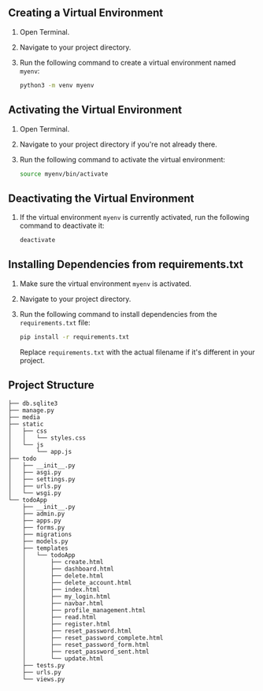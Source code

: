 ## Creating a Virtual Environment
1. Open Terminal.

2. Navigate to your project directory.

3. Run the following command to create a virtual environment named `myenv`:
    ```bash
    python3 -m venv myenv
    ```

## Activating the Virtual Environment
1. Open Terminal.

2. Navigate to your project directory if you're not already there.

3. Run the following command to activate the virtual environment:
    ```bash
    source myenv/bin/activate
    ```

## Deactivating the Virtual Environment
1. If the virtual environment `myenv` is currently activated, run the following command to deactivate it:
    ```bash
    deactivate
    ```

## Installing Dependencies from requirements.txt
1. Make sure the virtual environment `myenv` is activated.

2. Navigate to your project directory.

3. Run the following command to install dependencies from the `requirements.txt` file:
    ```bash
    pip install -r requirements.txt
    ```

   Replace `requirements.txt` with the actual filename if it's different in your project.

## Project Structure
```
├── db.sqlite3
├── manage.py
├── media
├── static
│   ├── css
│   │   └── styles.css
│   └── js
│       └── app.js
├── todo
│   ├── __init__.py
│   ├── asgi.py
│   ├── settings.py
│   ├── urls.py
│   └── wsgi.py
└── todoApp
    ├── __init__.py
    ├── admin.py
    ├── apps.py
    ├── forms.py
    ├── migrations
    ├── models.py
    ├── templates
    │   └── todoApp
    │       ├── create.html
    │       ├── dashboard.html
    │       ├── delete.html
    │       ├── delete_account.html
    │       ├── index.html
    │       ├── my_login.html
    │       ├── navbar.html
    │       ├── profile_management.html
    │       ├── read.html
    │       ├── register.html
    │       ├── reset_password.html
    │       ├── reset_password_complete.html
    │       ├── reset_password_form.html
    │       ├── reset_password_sent.html
    │       └── update.html
    ├── tests.py
    ├── urls.py
    └── views.py

```

